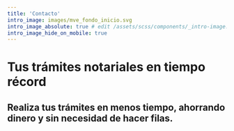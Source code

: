 ```yaml
---
title: 'Contacto'
intro_image: images/mve_fondo_inicio.svg
intro_image_absolute: true # edit /assets/scss/components/_intro-image.scss for full control
intro_image_hide_on_mobile: true
---
```


# Tus trámites notariales en tiempo récord

## Realiza tus trámites en menos tiempo, ahorrando dinero y sin necesidad de hacer filas.

